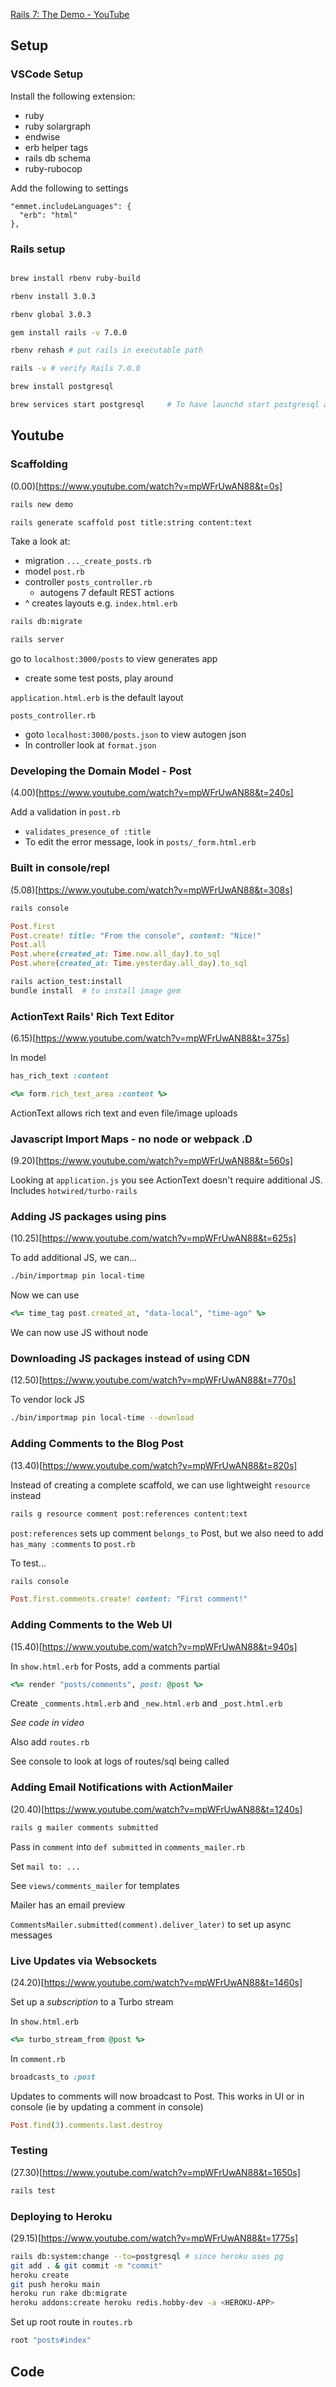 [Rails 7: The Demo - YouTube](https://www.youtube.com/watch?v=mpWFrUwAN88)

## Setup 

### VSCode Setup

Install the following extension:
- ruby
- ruby solargraph
- endwise
- erb helper tags
- rails db schema
- ruby-rubocop

Add the following to settings
```
"emmet.includeLanguages": {
  "erb": "html"
},
```

### Rails setup

```bash

brew install rbenv ruby-build

rbenv install 3.0.3

rbenv global 3.0.3

gem install rails -v 7.0.0

rbenv rehash # put rails in executable path

rails -v # verify Rails 7.0.0

brew install postgresql

brew services start postgresql     # To have launchd start postgresql at login
```

## Youtube

### Scaffolding
(0.00)[https://www.youtube.com/watch?v=mpWFrUwAN88&t=0s]

```bash
rails new demo

rails generate scaffold post title:string content:text
```

Take a look at:
- migration `..._create_posts.rb` 
- model `post.rb`
- controller `posts_controller.rb`
  - autogens 7 default REST actions
- ^ creates layouts e.g. `index.html.erb` 

```bash
rails db:migrate

rails server
```

go to `localhost:3000/posts` to view generates app
- create some test posts, play around

`application.html.erb` is the default layout

`posts_controller.rb`
- goto `localhost:3000/posts.json` to view autogen json
- In controller look at `format.json`

### Developing the Domain Model - Post
(4.00)[https://www.youtube.com/watch?v=mpWFrUwAN88&t=240s]

Add a validation in `post.rb`
- `validates_presence_of :title`
- To edit the error message, look in `posts/_form.html.erb`

### Built in console/repl
(5.08)[https://www.youtube.com/watch?v=mpWFrUwAN88&t=308s]

```bash
rails console
```

```ruby
Post.first
Post.create! title: "From the console", content: "Nice!"
Post.all
Post.where(created_at: Time.now.all_day).to_sql
Post.where(created_at: Time.yesterday.all_day).to_sql
```

```bash
rails action_test:install
bundle install  # to install image gem
```

### ActionText Rails' Rich Text Editor
(6.15)[https://www.youtube.com/watch?v=mpWFrUwAN88&t=375s]

In model
```ruby
has_rich_text :content
```

```ruby
<%= form.rich_text_area :content %>
```

ActionText allows rich text and even file/image uploads

### Javascript Import Maps - no node or webpack .D
(9.20)[https://www.youtube.com/watch?v=mpWFrUwAN88&t=560s]

Looking at `application.js` you see ActionText doesn't require additional JS.
Includes `hotwired/turbo-rails`

### Adding JS packages using pins
(10.25)[https://www.youtube.com/watch?v=mpWFrUwAN88&t=625s]

To add additional JS, we can...
```bash
./bin/importmap pin local-time
```

Now we can use 
```ruby
<%= time_tag post.created_at, "data-local", "time-ago" %>
```

We can now use JS without node

### Downloading JS packages instead of using CDN
(12.50)[https://www.youtube.com/watch?v=mpWFrUwAN88&t=770s]

To vendor lock JS
```bash
./bin/importmap pin local-time --download
```

### Adding Comments to the Blog Post
(13.40)[https://www.youtube.com/watch?v=mpWFrUwAN88&t=820s]

Instead of creating a complete scaffold, we can use lightweight `resource` instead
```bash
rails g resource comment post:references content:text
```

`post:references` sets up comment `belongs_to` Post, but we also need to add
`has_many :comments` to `post.rb`

To test...
```bash
rails console
```

```ruby
Post.first.comments.create! content: "First comment!"
```

### Adding Comments to the Web UI
(15.40)[https://www.youtube.com/watch?v=mpWFrUwAN88&t=940s]

In `show.html.erb` for Posts, add a comments partial
```ruby
<%= render "posts/comments", post: @post %> 
```

Create `_comments.html.erb` and `_new.html.erb` and `_post.html.erb` 

*See code in video*

Also add `routes.rb`

See console to look at logs of routes/sql being called

### Adding Email Notifications with ActionMailer
(20.40)[https://www.youtube.com/watch?v=mpWFrUwAN88&t=1240s]

```bash
rails g mailer comments submitted
```

Pass in `comment` into `def submitted` in `comments_mailer.rb`

Set `mail to: ...`

See `views/comments_mailer` for templates

Mailer has an email preview

`CommentsMailer.submitted(comment).deliver_later)` to set up async messages

### Live Updates via Websockets
(24.20)[https://www.youtube.com/watch?v=mpWFrUwAN88&t=1460s]

Set up a *subscription* to a Turbo stream

In `show.html.erb`
```ruby
<%= turbo_stream_from @post %>
```

In `comment.rb`
```ruby
broadcasts_to :post
```

Updates to comments will now broadcast to Post. This works in UI or in console (ie by updating a comment in console)
```ruby
Post.find(3).comments.last.destroy
```

### Testing
(27.30)[https://www.youtube.com/watch?v=mpWFrUwAN88&t=1650s]

```bash
rails test
```

### Deploying to Heroku
(29.15)[https://www.youtube.com/watch?v=mpWFrUwAN88&t=1775s]

```bash
rails db:system:change --to=postgresql # since heroku uses pg
git add . & git commit -m "commit"
heroku create
git push heroku main
heroku run rake db:migrate
heroku addons:create heroku redis.hobby-dev -a <HEROKU-APP>
```

Set up root route in `routes.rb`
```ruby
root "posts#index"
```

## Code


